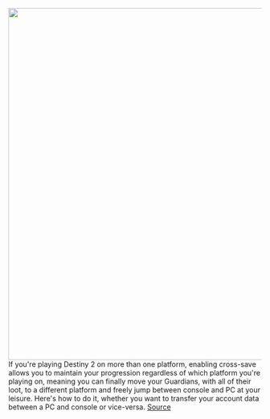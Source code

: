<img src='https://cdn.vox-cdn.com/thumbor/DlV54lz2tqgnpvxOu3YmUX9YY_g=/0x0:1541x1016/1200x800/filters:focal(623x367:869x613)/cdn.vox-cdn.com/uploads/chorus_image/image/70622735/Destiny_2_Witch_Queen.0.png' width='700px' /><br/>
If you're playing Destiny 2 on more than one platform, enabling cross-save allows you to maintain your progression regardless of which platform you're playing on, meaning you can finally move your Guardians, with all of their loot, to a different platform and freely jump between console and PC at your leisure. Here's how to do it, whether you want to transfer your account data between a PC and console or vice-versa.
<a href='https://www.theverge.com/22966324/destiny-2-how-to-cross-save-game-pc-xbox-ps4-steam-data'> Source <a/>